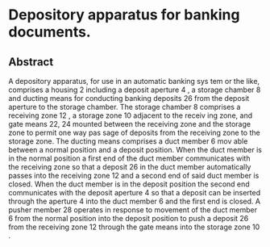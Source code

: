 # Depository apparatus for banking documents.

## Abstract
A depository apparatus, for use in an automatic banking sys tem or the like, comprises a housing 2 including a deposit aperture 4 , a storage chamber 8 and ducting means for conducting banking deposits 26 from the deposit aperture to the storage chamber. The storage chamber 8 comprises a receiving zone 12 , a storage zone 10 adjacent to the receiv ing zone, and gate means 22, 24 mounted between the receiving zone and the storage zone to permit one way pas sage of deposits from the receiving zone to the storage zone. The ducting means comprises a duct member 6 mov able between a normal position and a deposit position. When the duct member is in the normal position a first end of the duct member communicates with the receiving zone so that a deposit 26 in the duct member automatically passes into the receiving zone 12 and a second end of said duct member is closed. When the duct member is in the deposit position the second end communicates with the deposit aperture 4 so that a deposit can be inserted through the aperture 4 into the duct member 6 and the first end is closed. A pusher member 28 operates in response to movement of the duct member 6 from the normal position into the deposit position to push a deposit 26 from the receiving zone 12 through the gate means into the storage zone 10 .